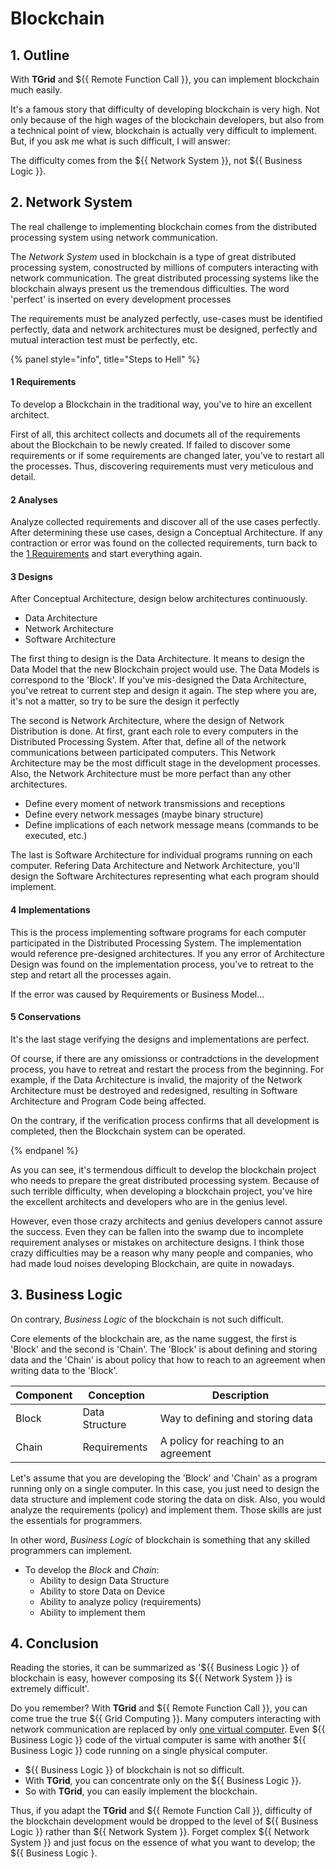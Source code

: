 <!-- @templates([
    ["Grid Computing", "[Grid Computing](../tutorial/concepts.md#11-grid-computing)"],
    ["Remote Function Call", "[Remote Function Call](../tutorial/concepts.md#12-remote-function-call)"]
    ["Network System", "#2-network-system"],
    ["Business Logic", #3-business-logic"]
]) -->

# Blockchain
## 1. Outline
With **TGrid** and ${{ Remote Function Call }}, you can implement blockchain much easily.

It's a famous story that difficulty of developing blockchain is very high. Not only because of the high wages of the blockchain developers, but also from a technical point of view, blockchain is actually very difficult to implement. But, if you ask me what is such difficult, I will answer:

The difficulty comes from the ${{ Network System }}, not ${{ Business Logic }}.




## 2. Network System
The real challenge to implementing blockchain comes from the distributed processing system using network communication.

The *Network System* used in blockchain is a type of great distributed processing system, conostructed by millions of computers interacting with network communication. The great distributed processing systems like the blockchain always present us the tremendous difficulties. The word 'perfect' is inserted on every development processes

The requirements must be analyzed perfectly, use-cases must be identified perfectly, data and network architectures must be designed, perfectly and mutual interaction test must be perfectly, etc.

<a id="steps-to-hell"></a>

{% panel style="info", title="Steps to Hell" %}

#### 1 Requirements
To develop a Blockchain in the traditional way, you've to hire an excellent architect.

First of all, this architect collects and documets all of the requirements about the Blockchain to be newly created. If failed to discover some requirements or if some requirements are changed later, you've to restart all the processes. Thus, discovering requirements must very meticulous and detail.

#### 2 Analyses
Analyze collected requirements and discover all of the use cases perfectly. After determining these use cases, design a Conceptual Architecture. If any contraction or error was found on the collected requirements, turn back to the [1 Requirements](#1-requirements) and start everything again.

#### 3 Designs
After Conceptual Architecture, design below architectures continuously.

 - Data Architecture
 - Network Architecture
 - Software Architecture

The first thing to design is the Data Architecture. It means to design the Data Model that the new Blockchain project would use. The Data Models is correspond to the 'Block'. If you've mis-designed the Data Architecture, you've retreat to current step and design it again. The step where you are, it's not a matter, so try to be sure the design it perfectly

The second is Network Architecture, where the design of Network Distribution is done. At first, grant each role to every computers in the Distributed Processing System. After that, define all of the network communications between participated computers. This Network Architecture may be the most difficult stage in the development processes. Also, the Network Architecture must be more perfact than any other architectures.

  - Define every moment of network transmissions and receptions
  - Define every network messages (maybe binary structure)
  - Define implications of each network message means (commands to be executed, etc.)

The last is Software Architecture for individual programs running on each computer. Refering Data Architecture and Network Architecture, you'll design the Software Architectures representing what each program should implement.

#### 4 Implementations
This is the process implementing software programs for each computer participated in the Distributed Processing System. The implementation would reference pre-designed architectures. If you any error of Architecture Design was found on the implementation process, you've to retreat to the step and retart all the processes again.

If the error was caused by Requirements or Business Model...

#### 5 Conservations
It's the last stage verifying the designs and implementations are perfect.

Of course, if there are any omissionss or contradctions in the development process, you have to retreat and restart the process from the beginning. For example, if the Data Architecture is invalid, the majority of the Network Architecture must be destroyed and redesigned, resulting in Software Architecture and Program Code being affected.

On the contrary, if the verification process confirms that all development is completed, then the Blockchain system can be operated.

{% endpanel %}

As you can see, it's termendous difficult to develop the blockchain project who needs to prepare the great distributed processing system. Because of such terrible difficulty, when developing a blockchain project, you've hire the excellent architects and developers who are in the genius level. 

However, even those crazy architects and genius developers cannot assure the success. Even they can be fallen into the swamp due to incomplete requirement analyses or mistakes on architecture designs. I think those crazy difficulties may be a reason why many people and companies, who had made loud noises developing Blockchain, are quite in nowadays.




## 3. Business Logic
On contrary, *Business Logic* of the blockchain is not such difficult. 

Core elements of the blockchain are, as the name suggest, the first is 'Block' and the second is 'Chain'. The 'Block' is about defining and storing data and the 'Chain' is about policy that how to reach to an agreement when writing data to the 'Block'.

 Component | Conception     | Description
-----------|----------------|---------------------------------------
 Block     | Data Structure | Way to defining and storing data
 Chain     | Requirements   | A policy for reaching to an agreement

Let's assume that you are developing the 'Block' and 'Chain' as a program running only on a single computer. In this case, you just need to design the data structure and implement code storing the data on disk. Also, you would analyze the requirements (policy) and implement them. Those skills are just the essentials for programmers. 

In other word, *Business Logic* of blockchain is something that any skilled programmers can implement.

  - To develop the *Block* and *Chain*:
    - Ability to design Data Structure
    - Ability to store Data on Device
    - Ability to analyze policy (requirements)
    - Ability to implement them




## 4. Conclusion
Reading the stories, it can be summarized as '${{ Business Logic }} of blockchain is easy, however composing its ${{ Network System }} is extremely difficult'.

Do you remember? With **TGrid** and ${{ Remote Function Call }}, you can come true the true ${{ Grid Computing }}. Many computers interacting with network communication are replaced by only <u>one virtual computer</u>. Even ${{ Business Logic }} code of the virtual computer is same with another ${{ Business Logic }} code running on a single physical computer.

  - ${{ Business Logic }} of blockchain is not so difficult.
  - With **TGrid**, you can concentrate only on the ${{ Business Logic }}.
  - So with **TGrid**, you can easily implement the blockchain.

Thus, if you adapt the **TGrid** and ${{ Remote Function Call }}, difficulty of the blockchain development would be dropped to the level of ${{ Business Logic }} rather than ${{ Network System }}. Forget complex ${{ Network System }} and just focus on the essence of what you want to develop; the ${{ Business Logic }.